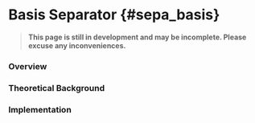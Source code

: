 # Basis Separator {#sepa_basis}
> **This page is still in development and may be incomplete. Please excuse any inconveniences.**

### Overview

### Theoretical Background

### Implementation